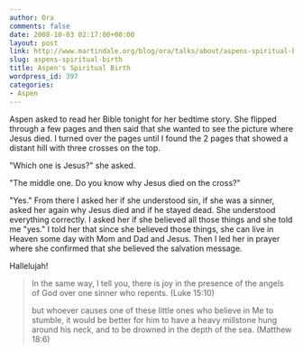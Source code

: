 ```yaml
---
author: Ora
comments: false
date: 2008-10-03 02:17:00+00:00
layout: post
link: http://www.martindale.org/blog/ora/talks/about/aspens-spiritual-birth
slug: aspens-spiritual-birth
title: Aspen's Spiritual Birth
wordpress_id: 397
categories:
- Aspen
---
```


Aspen asked to read her Bible tonight for her bedtime story. She flipped through a few pages and then said that she wanted to see the picture where Jesus died. I turned over the pages until I found the 2 pages that showed a distant hill with three crosses on the top.  
  
"Which one is Jesus?" she asked.  
  
"The middle one. Do you know why Jesus died on the cross?"  
  
"Yes." From there I asked her if she understood sin, if she was a sinner, asked her again why Jesus died and if he stayed dead. She understood everything correctly. I asked her if she believed all those things and she told me "yes." I told her that since she believed those things, she can live in Heaven some day with Mom and Dad and Jesus. Then I led her in prayer where she confirmed that she believed the salvation message.  
  
Hallelujah!

<blockquote>  
In the same way, I tell you, there is joy in the presence of the angels of God over one sinner who repents. (Luke 15:10)  
  
but whoever causes one of these little ones who believe in Me to stumble, it would be better for him to have a heavy millstone hung around his neck, and to be drowned in the depth of the sea. (Matthew 18:6)  
</blockquote>
